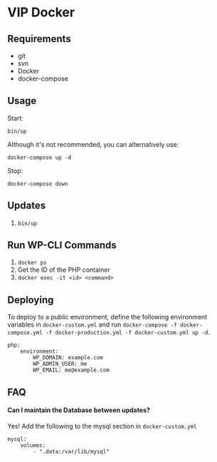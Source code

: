 # VIP Docker

## Requirements

* git
* svn
* Docker
* docker-compose

## Usage

Start:

```
bin/up
```

Although it's not recommended, you can alternatively use:

```
docker-compose up -d
```

Stop:

```
docker-compose down
```

## Updates

1. `bin/up`

## Run WP-CLI Commands

1. `docker ps`
1. Get the ID of the PHP container
1. `docker exec -it <id> <command>`

## Deploying

To deploy to a public environment, define the following environment
variables in `docker-custom.yml` and run `docker-compose -f docker-compose.yml -f docker-production.yml -f docker-custom.yml up -d`.

```
php:
    environment:
        WP_DOMAIN: example.com
        WP_ADMIN_USER: me
        WP_EMAIL: me@example.com
```

## FAQ

#### Can I maintain the Database between updates?

Yes! Add the following to the mysql section in `docker-custom.yml`

```
mysql:
	volumes:
		- ".data:/var/lib/mysql"
```
